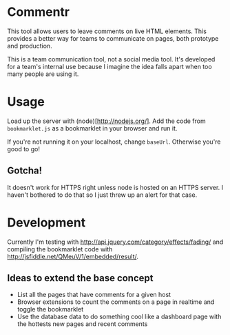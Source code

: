 # Commentr

This tool allows users to leave comments on live HTML elements. This provides a better way for teams to communicate on pages, both prototype and production.

This is a team communication tool, not a social media tool. It's developed for a team's internal use because I imagine the idea falls apart when too many people are using it.

# Usage

Load up the server with (node)[http://nodejs.org/]. Add the code from `bookmarklet.js` as a bookmarklet in your browser and run it.

If you're not running it on your localhost, change `baseUrl`. Otherwise you're good to go!

## Gotcha!

It doesn't work for HTTPS right unless node is hosted on an HTTPS server. I haven't bothered to do that so I just threw up an alert for that case.

# Development

Currently I'm testing with http://api.jquery.com/category/effects/fading/
and compiling the bookmarklet code with http://jsfiddle.net/QMeuV/1/embedded/result/.

## Ideas to extend the base concept
* List all the pages that have comments for a given host
* Browser extensions to count the comments on a page in realtime and toggle the bookmarklet
* Use the database data to do something cool like a dashboard page with the hottests new pages and recent comments
